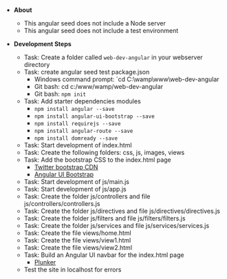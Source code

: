 * __About__
  * This angular seed does not include a Node server
  * This angular seed does not include a test environment

* __Development Steps__
  * Task: Create a folder called `web-dev-angular` in your webserver directory
  * Task: create angular seed test package.json
    * Windows command prompt: `cd C:\wamp\www\web-dev-angular
    * Git bash: cd c:/www/wamp/web-dev-angular
    * Git bash: `npm init`
  * Task: Add starter dependencies modules
    * `npm install angular ‐‐save`
    * `npm install angular‐ui‐bootstrap ‐‐save`
    * `npm install requirejs ‐‐save`
    * `npm install angular-route --save`
    * `npm install domready --save`
  * Task: Start development of index.html
  * Task: Create the following folders: css, js, images, views
  * Task: Add the bootstrap CSS to the index.html page
    * [Twitter bootstrap CDN](https://maxcdn.bootstrapcdn.com/bootstrap/3.3.5/css/bootstrap.min.css)
    * [Angular UI Bootstrap](https://angular-ui.github.io/bootstrap/)
  * Task: Start development of js/main.js
  * Task: Start development of js/app.js
  * Task: Create the folder js/controllers and file js/controllers/controllers.js
  * Task: Create the folder js/directives and file js/directives/directives.js
  * Task: Create the folder js/filters and file js/filters/filters.js
  * Task: Create the folder js/services and file js/services/services.js
  * Task: Create the file views/home.html
  * Task: Create the file views/view1.html
  * Task: Create the file views/view2.html
  * Task: Build an Angular UI navbar for the index.html page
    * [Plunker](http://plnkr.co/edit/dUGbvnmc089C9rnKFh4f?p=preview)
  * Test the site in localhost for errors